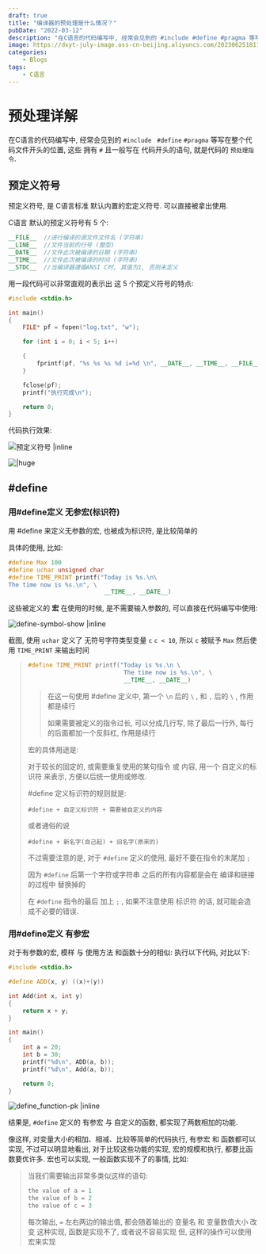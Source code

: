 ```yaml
---
draft: true
title: "编译器的预处理是什么情况？"
pubDate: "2022-03-12"
description: "在C语言的代码编写中, 经常会见到的 #include #define #pragma 等写在整个代码文件开头的位置, 这些 拥有 # 且一般写在 代码开头的语句, 就是代码的 预处理指令"
image: https://dxyt-july-image.oss-cn-beijing.aliyuncs.com/202306251811483.webp
categories:
    - Blogs
tags:
    - C语言
---
```


# 预处理详解

在C语言的代码编写中, 经常会见到的 `#include ` `#define` `#pragma` 等写在整个代码文件开头的位置, 这些 拥有 `#` 且一般写在 代码开头的语句, 就是代码的 `预处理指令`. 

## 预定义符号
预定义符号, 是 C语言标准 默认内置的宏定义符号. 
可以直接被拿出使用. 

C语言 默认的预定义符号有 5 个: 
```cpp
__FILE__  //进行编译的源文件文件名 (字符串)
__LINE__  //文件当前的行号 (整型)
__DATE__  //文件此次被编译的日期 (字符串)
__TIME__  //文件此次被编译的时间 (字符串)
__STDC__  //当编译器遵循ANSI C时, 其值为1, 否则未定义
```
用一段代码可以非常直观的表示出 这 5 个预定义符号的特点: 
```cpp
#include <stdio.h>

int main()
{
    FILE* pf = fopen("log.txt", "w");

    for (int i = 0; i < 5; i++)

    {
        fprintf(pf, "%s %s %s %d i=%d \n", __DATE__, __TIME__, __FILE__, __LINE__, i);
    }

    fclose(pf);
    printf("执行完成\n");

    return 0;
}
```
代码执行效果: 

![预定义符号 |inline](https://humid1ch.oss-cn-shanghai.aliyuncs.com/20250722182118517.webp)

![|huge](https://humid1ch.oss-cn-shanghai.aliyuncs.com/20250722182120068.webp)

## #define

### 用#define定义 无参宏(标识符)
用 #define 来定义无参数的宏, 也被成为标识符, 是比较简单的

具体的使用, 比如: 
```cpp
#define Max 100
#define uchar unsigned char
#define TIME_PRINT printf("Today is %s.\n\
The time now is %s.\n", \
                           __TIME__, __DATE__)
```
这些被定义的 **宏** 在使用的时候, 是不需要输入参数的, 可以直接在代码编写中使用: 

![define-symbol-show |inline](https://humid1ch.oss-cn-shanghai.aliyuncs.com/20250722182122423.webp)

截图, 使用 `uchar` 定义了 无符号字符类型变量 `c`
`c < 10`,  所以 `c` 被赋予 `Max`
然后使用 `TIME_PRINT` 来输出时间
> ```cpp
> #define TIME_PRINT printf("Today is %s.\n \
>                            The time now is %s.\n", \
>                            __TIME__, __DATE__)
> ```
>
> > 在这一句使用 #define 定义中, 第一个 `\n` 后的  ```\``` , 和 `,`  后的 ```\``` , 作用都是续行
> >
> > 如果需要被定义的指令过长, 可以分成几行写, 除了最后一行外, 每行的后面都加一个反斜杠, 作用是续行
>
> 宏的具体用途是: 
>
> 对于较长的固定的, 或需要重复使用的某句指令 或 内容, 用一个 自定义的标识符 来表示, 方便以后统一使用或修改. 
>
> #define 定义标识符的规则就是:
>
> `#define + 自定义标识符 + 需要被自定义的内容`
>
> 或者通俗的说
>
> `#define + 新名字(自己起) + 旧名字(原来的)`
>
> 不过需要注意的是, 对于 `#define` 定义的使用, 最好不要在指令的末尾加 `;`
>
> 因为 `#define` 后第一个字符或字符串 之后的所有内容都是会在 编译和链接 的过程中 替换掉的
>
> 在 `#define` 指令的最后 加上 `;` , 如果不注意使用 标识符 的话, 就可能会造成不必要的错误. 
### 用#define定义 有参宏

对于有参数的宏, 模样 与 使用方法 和函数十分的相似: 
执行以下代码, 对比以下: 

```cpp
#include <stdio.h>

#define ADD(x, y) ((x)+(y))

int Add(int x, int y)
{
    return x + y;
}

int main()
{
    int a = 20;
    int b = 30;
    printf("%d\n", ADD(a, b));
    printf("%d\n", Add(a, b));

    return 0;
}
```
![define_function-pk |inline](https://humid1ch.oss-cn-shanghai.aliyuncs.com/20250722182125798.webp)

结果是, `#define` 定义的 有参宏 与 自定义的函数, 都实现了两数相加的功能. 

像这样, 对变量大小的相加、相减、比较等简单的代码执行,  有参宏 和 函数都可以实现, 不过可以明显地看出, 对于比较这些功能的实现, 宏的规模和执行, 都要比函数要优许多. 
宏也可以实现, 一般函数实现不了的事情, 比如: 
> 当我们需要输出非常多类似这样的语句: 
> ```cpp
> the value of a = 1
> the value of b = 2
> the value of c = 3
> ```
> 每次输出, `=`  左右两边的输出值, 都会随着输出的 变量名 和 变量数值大小 改变
> 这种实现, 函数是实现不了, 或者说不容易实现
> 但, 这样的操作可以使用宏来实现


